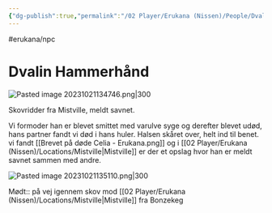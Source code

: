 ```yaml
---
{"dg-publish":true,"permalink":"/02 Player/Erukana (Nissen)/People/Dvalin hammerhånd/","tags":["erukana/npc"]}
---
```



#erukana/npc 
# Dvalin Hammerhånd
![Pasted image 20231021134746.png|300](/img/user/10%20Attachments/Pasted%20image%2020231021134746.png)

Skovridder fra Mistville, meldt savnet.

Vi formoder han er blevet smittet med varulve syge og derefter blevet udød, hans partner fandt vi død i hans huler. Halsen skåret over, helt ind til benet. 
vi fandt [[Brevet på døde Celia - Erukana.png]] og i [[02 Player/Erukana (Nissen)/Locations/Mistville\|Mistville]]  er der et opslag hvor han er meldt savnet sammen med andre.

![Pasted image 20231021135110.png|300](/img/user/10%20Attachments/Pasted%20image%2020231021135110.png)

Mødt:: på vej igennem skov mod [[02 Player/Erukana (Nissen)/Locations/Mistville\|Mistville]] fra Bonzekeg
